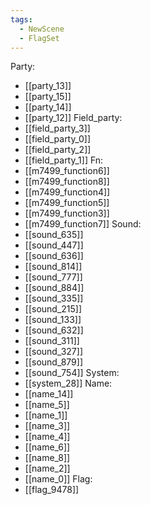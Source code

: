 ```yaml
---
tags:
  - NewScene
  - FlagSet
---
```

Party:
- [[party_13]]
- [[party_15]]
- [[party_14]]
- [[party_12]]
Field_party:
- [[field_party_3]]
- [[field_party_0]]
- [[field_party_2]]
- [[field_party_1]]
Fn:
- [[m7499_function6]]
- [[m7499_function8]]
- [[m7499_function4]]
- [[m7499_function5]]
- [[m7499_function3]]
- [[m7499_function7]]
Sound:
- [[sound_635]]
- [[sound_447]]
- [[sound_636]]
- [[sound_814]]
- [[sound_777]]
- [[sound_884]]
- [[sound_335]]
- [[sound_215]]
- [[sound_133]]
- [[sound_632]]
- [[sound_311]]
- [[sound_327]]
- [[sound_879]]
- [[sound_754]]
System:
- [[system_28]]
Name:
- [[name_14]]
- [[name_5]]
- [[name_1]]
- [[name_3]]
- [[name_4]]
- [[name_6]]
- [[name_8]]
- [[name_2]]
- [[name_0]]
Flag:
- [[flag_9478]]
